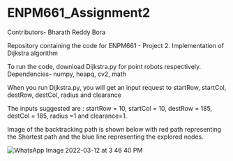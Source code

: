 # ENPM661_Assignment2
Contributors- Bharath Reddy Bora

Repository containing the code for ENPM661 - Project 2. Implementation of Dijkstra algorithm

To run the code, download Dijkstra.py for point robots respectively. Dependencies- numpy, heapq, cv2, math

When you run Dijkstra.py, you will get an input request to startRow, startCol, destRow, destCol, radius and clearance

The inputs suggested are : startRow = 10, startCol = 10, destRow = 185, destCol = 185, radius =1 and clearance=1.

Image of the backtracking path is shown below with red path representing the Shortest path and the blue line representing the explored nodes.

![WhatsApp Image 2022-03-12 at 3 46 40 PM](https://user-images.githubusercontent.com/76831627/158034502-2b322fe9-736e-4e73-99b0-db07515de177.jpeg)
